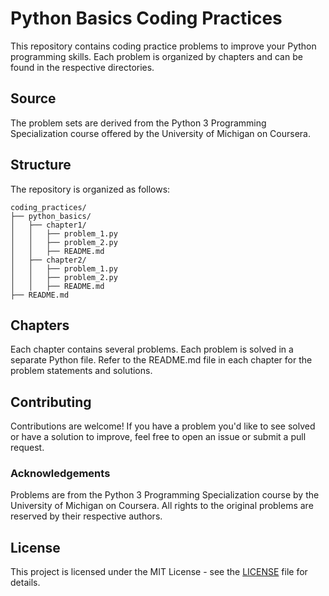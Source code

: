 # Python Basics Coding Practices

This repository contains coding practice problems to improve your Python programming skills. Each problem is organized by chapters and can be found in the respective directories.

## Source

The problem sets are derived from the Python 3 Programming Specialization course offered by the University of Michigan on Coursera.

## Structure

The repository is organized as follows:

```
coding_practices/
├── python_basics/
│   ├── chapter1/
│   │   ├── problem_1.py
│   │   ├── problem_2.py
│   │   ├── README.md
│   ├── chapter2/
│   │   ├── problem_1.py
│   │   ├── problem_2.py
│   │   ├── README.md
├── README.md
```

## Chapters

Each chapter contains several problems. Each problem is solved in a separate Python file. Refer to the README.md file in each chapter for the problem statements and solutions.

## Contributing

Contributions are welcome! If you have a problem you'd like to see solved or have a solution to improve, feel free to open an issue or submit a pull request.

### Acknowledgements

Problems are from the Python 3 Programming Specialization course by the University of Michigan on Coursera. All rights to the original problems are reserved by their respective authors.

## License

This project is licensed under the MIT License - see the [LICENSE](LICENSE) file for details.
